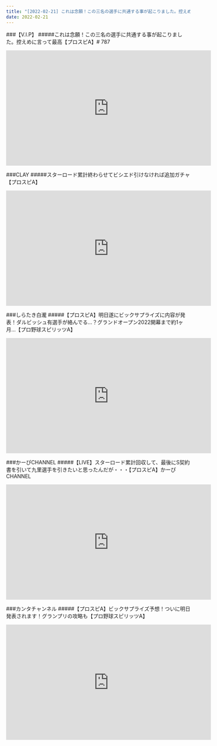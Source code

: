 ```yaml
---
title: "[2022-02-21] これは念願！この三名の選手に共通する事が起こりました。控えめに言って最高【プロスピA】# 787 他"
date: 2022-02-21
---
```

###【V.I.P】
#####これは念願！この三名の選手に共通する事が起こりました。控えめに言って最高【プロスピA】# 787
<iframe width="560" height="315" src="https://www.youtube.com/embed/mEOuHo0zemM" frameborder="0" allow="accelerometer; autoplay; clipboard-write; encrypted-media; gyroscope; picture-in-picture" allowfullscreen></iframe>

###CLAY
#####スターロード累計終わらせてビシエド引けなければ追加ガチャ【プロスピA】
<iframe width="560" height="315" src="https://www.youtube.com/embed/n_TqlV5bFuo" frameborder="0" allow="accelerometer; autoplay; clipboard-write; encrypted-media; gyroscope; picture-in-picture" allowfullscreen></iframe>

###しらたき白瀧
#####【プロスピA】明日遂にビックサプライズに内容が発表！ダルビッシュ有選手が絡んでる…？グランドオープン2022開幕まで約1ヶ月…【プロ野球スピリッツA】
<iframe width="560" height="315" src="https://www.youtube.com/embed/SuT5yzntxIg" frameborder="0" allow="accelerometer; autoplay; clipboard-write; encrypted-media; gyroscope; picture-in-picture" allowfullscreen></iframe>

###かーぴCHANNEL
#####【LIVE】スターロード累計回収して、最後にS契約書を引いて九里選手を引きたいと思ったんだが・・・【プロスピA】かーぴCHANNEL
<iframe width="560" height="315" src="https://www.youtube.com/embed/HFw8igz70eU" frameborder="0" allow="accelerometer; autoplay; clipboard-write; encrypted-media; gyroscope; picture-in-picture" allowfullscreen></iframe>

###カンタチャンネル
#####【プロスピA】ビックサプライズ予想！ついに明日発表されます！グランプリの攻略も【プロ野球スピリッツA】
<iframe width="560" height="315" src="https://www.youtube.com/embed/pi_ZFDpz2Ew" frameborder="0" allow="accelerometer; autoplay; clipboard-write; encrypted-media; gyroscope; picture-in-picture" allowfullscreen></iframe>

